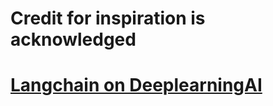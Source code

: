 # Credit for inspiration is acknowledged

# [Langchain on DeeplearningAI](https://learn.deeplearning.ai/langchain/)

